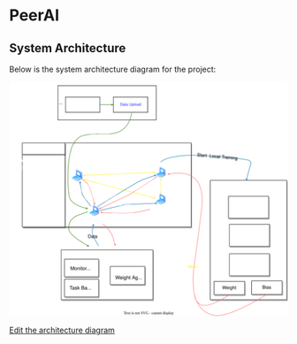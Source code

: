 # PeerAI

## System Architecture

Below is the system architecture diagram for the project:

![System Architecture](Assets/Arch)

[Edit the architecture diagram](path/to/arch.drawio)
